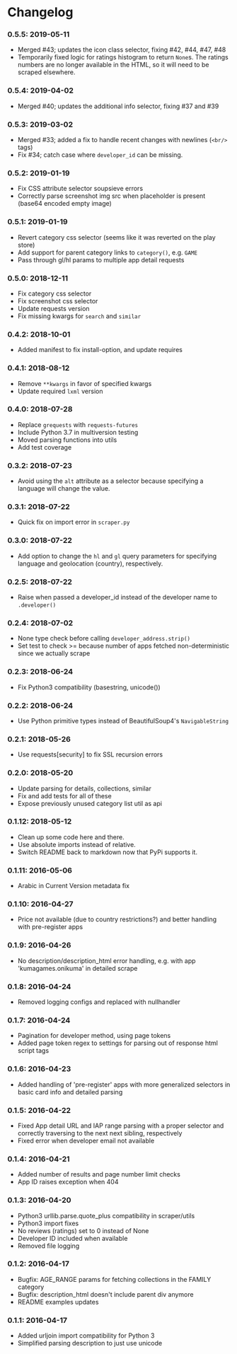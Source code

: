 # Changelog

### 0.5.5: 2019-05-11

* Merged #43; updates the icon class selector, fixing #42, #44, #47, #48
* Temporarily fixed logic for ratings histogram to return `None`s. The ratings numbers are no longer available in the HTML, so it will need to be scraped elsewhere.

### 0.5.4: 2019-04-02

* Merged #40; updates the additional info selector, fixing #37 and #39

### 0.5.3: 2019-03-02

* Merged #33; added a fix to handle recent changes with newlines (`<br/>` tags)
* Fix #34; catch case where `developer_id` can be missing.

### 0.5.2: 2019-01-19

* Fix CSS attribute selector soupsieve errors
* Correctly parse screenshot img src when placeholder is present (base64 encoded empty image)

### 0.5.1: 2019-01-19

* Revert category css selector (seems like it was reverted on the play store)
* Add support for parent category links to `category()`, e.g. `GAME`
* Pass through gl/hl params to multiple app detail requests

### 0.5.0: 2018-12-11

* Fix category css selector
* Fix screenshot css selector
* Update requests version
* Fix missing kwargs for `search` and `similar`

### 0.4.2: 2018-10-01

* Added manifest to fix install-option, and update requires

### 0.4.1: 2018-08-12

* Remove `**kwargs` in favor of specified kwargs
* Update required `lxml` version

### 0.4.0: 2018-07-28

* Replace `grequests` with `requests-futures`
* Include Python 3.7 in multiversion testing
* Moved parsing functions into utils
* Add test coverage

### 0.3.2: 2018-07-23

* Avoid using the `alt` attribute as a selector because specifying a language will change the value.

### 0.3.1: 2018-07-22

* Quick fix on import error in `scraper.py`

### 0.3.0: 2018-07-22

* Add option to change the `hl` and `gl` query parameters for specifying language and geolocation (country), respectively.

### 0.2.5: 2018-07-22

* Raise when passed a developer_id instead of the developer name to `.developer()`

### 0.2.4: 2018-07-02

* None type check before calling `developer_address.strip()`
* Set test to check >= because number of apps fetched non-deterministic since we actually scrape

### 0.2.3: 2018-06-24

* Fix Python3 compatibility (basestring, unicode())

### 0.2.2: 2018-06-24

* Use Python primitive types instead of BeautifulSoup4's `NavigableString`

### 0.2.1: 2018-05-26

* Use requests[security] to fix SSL recursion errors

### 0.2.0: 2018-05-20

* Update parsing for details, collections, similar
* Fix and add tests for all of these
* Expose previously unused category list util as api

### 0.1.12: 2018-05-12

* Clean up some code here and there.
* Use absolute imports instead of relative.
* Switch README back to markdown now that PyPi supports it.

### 0.1.11: 2016-05-06

* Arabic in Current Version metadata fix

### 0.1.10: 2016-04-27

* Price not available (due to country restrictions?) and better handling with pre-register apps

### 0.1.9: 2016-04-26

* No description/description_html error handling, e.g. with app 'kumagames.onikuma' in detailed scrape

### 0.1.8: 2016-04-24

* Removed logging configs and replaced with nullhandler

### 0.1.7: 2016-04-24

* Pagination for developer method, using page tokens
* Added page token regex to settings for parsing out of response html script tags

### 0.1.6: 2016-04-23

* Added handling of 'pre-register' apps with more generalized selectors in basic card info and detailed parsing

### 0.1.5: 2016-04-22

* Fixed App detail URL and IAP range parsing with a proper selector and correctly traversing to the next next sibling, respectively
* Fixed error when developer email not available

### 0.1.4: 2016-04-21

* Added number of results and page number limit checks
* App ID raises exception when 404

### 0.1.3: 2016-04-20

* Python3 urllib.parse.quote_plus compatibility in scraper/utils
* Python3 import fixes
* No reviews (ratings) set to 0 instead of None
* Developer ID included when available
* Removed file logging

### 0.1.2: 2016-04-17

* Bugfix: AGE_RANGE params for fetching collections in the FAMILY category
* Bugfix: description_html doesn't include parent div  anymore
* README examples updates

### 0.1.1: 2016-04-17

* Added urljoin import compatibility for Python 3
* Simplified parsing description to just use unicode
